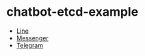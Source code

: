 # chatbot-etcd-example
* [Line](https://github.com/pohsienshih/chatbot-etcd-example/tree/master/line)
* [Messenger](https://github.com/pohsienshih/chatbot-etcd-example/tree/master/messenger)
* [Telegram](https://github.com/pohsienshih/chatbot-etcd-example/tree/master/telegram)
